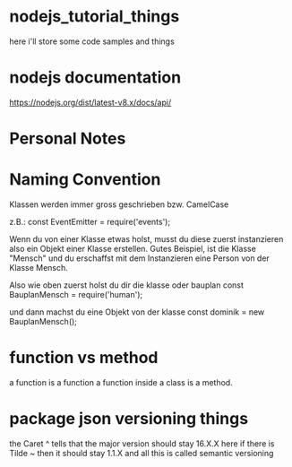 # nodejs_tutorial_things
here i'll store some code samples and things


# nodejs documentation
https://nodejs.org/dist/latest-v8.x/docs/api/


# Personal Notes
# Naming Convention
Klassen werden immer gross geschrieben bzw. CamelCase

z.B.: const EventEmitter = require('events');

Wenn du von einer Klasse etwas holst, musst du diese zuerst instanzieren also ein Objekt einer Klasse erstellen.
Gutes Beispiel, ist die Klasse "Mensch" und du erschaffst mit dem Instanzieren eine Person von der Klasse Mensch.

Also wie oben zuerst holst du dir die klasse oder bauplan
const BauplanMensch = require('human');

und dann machst du eine Objekt von der klasse
const dominik = new BauplanMensch();



# function vs method
a function is a function
a function inside a class is a method.


# package json versioning things
the Caret ^ tells that the major version should stay 16.X.X here
if there is Tilde ~ then it should stay 1.1.X
and all this is called semantic versioning